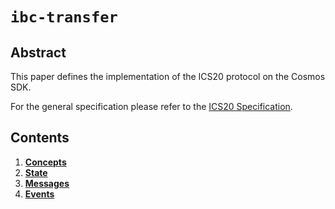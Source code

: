 <!--
order: 0
title: IBC Overview
parent:
  title: "ibc-transfer"
-->

# `ibc-transfer`

## Abstract

This paper defines the implementation of the ICS20 protocol on the Cosmos SDK.

For the general specification please refer to the [ICS20 Specification](https://github.com/cosmos/ics/tree/master/spec/ics-020-fungible-token-transfer).

## Contents

1. **[Concepts](01_concepts.md)**
2. **[State](02_state.md)**
3. **[Messages](04_messages.md)**
4. **[Events](06_events.md)**

